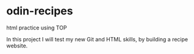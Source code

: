 # odin-recipes
html practice using TOP

In this project I will test my new Git and HTML skills,
by building a recipe website.